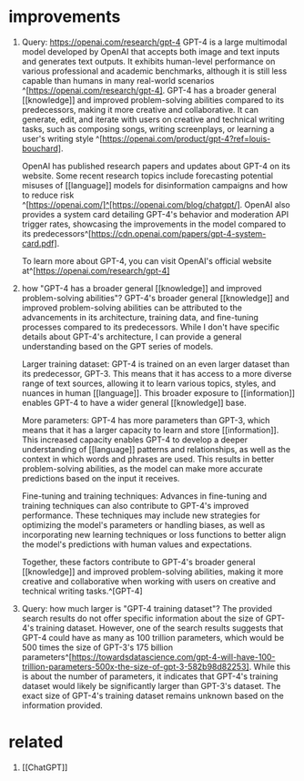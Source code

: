# improvements
1. Query: https://openai.com/research/gpt-4
   GPT-4 is a large multimodal model developed by OpenAI that accepts both image and text inputs and generates text outputs. It exhibits human-level performance on various professional and academic benchmarks, although it is still less capable than humans in many real-world scenarios ^[https://openai.com/research/gpt-4]. GPT-4 has a broader general [[knowledge]] and improved problem-solving abilities compared to its predecessors, making it more creative and collaborative. It can generate, edit, and iterate with users on creative and technical writing tasks, such as composing songs, writing screenplays, or learning a user's writing style ^[https://openai.com/product/gpt-4?ref=louis-bouchard].
   
   OpenAI has published research papers and updates about GPT-4 on its website. Some recent research topics include forecasting potential misuses of [[language]] models for disinformation campaigns and how to reduce risk ^[https://openai.com/]^[https://openai.com/blog/chatgpt/]. OpenAI also provides a system card detailing GPT-4's behavior and moderation API trigger rates, showcasing the improvements in the model compared to its predecessors^[https://cdn.openai.com/papers/gpt-4-system-card.pdf].
   
   To learn more about GPT-4, you can visit OpenAI's official website at^[https://openai.com/research/gpt-4]
2. how "GPT-4 has a broader general [[knowledge]] and improved problem-solving abilities"?
   GPT-4's broader general [[knowledge]] and improved problem-solving abilities can be attributed to the advancements in its architecture, training data, and fine-tuning processes compared to its predecessors. While I don't have specific details about GPT-4's architecture, I can provide a general understanding based on the GPT series of models.
   
   Larger training dataset: GPT-4 is trained on an even larger dataset than its predecessor, GPT-3. This means that it has access to a more diverse range of text sources, allowing it to learn various topics, styles, and nuances in human [[language]]. This broader exposure to [[information]] enables GPT-4 to have a wider general [[knowledge]] base.
   
   More parameters: GPT-4 has more parameters than GPT-3, which means that it has a larger capacity to learn and store [[information]]. This increased capacity enables GPT-4 to develop a deeper understanding of [[language]] patterns and relationships, as well as the context in which words and phrases are used. This results in better problem-solving abilities, as the model can make more accurate predictions based on the input it receives.
   
   Fine-tuning and training techniques: Advances in fine-tuning and training techniques can also contribute to GPT-4's improved performance. These techniques may include new strategies for optimizing the model's parameters or handling biases, as well as incorporating new learning techniques or loss functions to better align the model's predictions with human values and expectations.
   
   Together, these factors contribute to GPT-4's broader general [[knowledge]] and improved problem-solving abilities, making it more creative and collaborative when working with users on creative and technical writing tasks.^[GPT-4]
3. Query: how much larger is "GPT-4 training dataset"?
   The provided search results do not offer specific information about the size of GPT-4's training dataset. However, one of the search results suggests that GPT-4 could have as many as 100 trillion parameters, which would be 500 times the size of GPT-3's 175 billion parameters^[https://towardsdatascience.com/gpt-4-will-have-100-trillion-parameters-500x-the-size-of-gpt-3-582b98d82253]. While this is about the number of parameters, it indicates that GPT-4's training dataset would likely be significantly larger than GPT-3's dataset. The exact size of GPT-4's training dataset remains unknown based on the information provided.

# related
1. [[ChatGPT]]